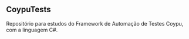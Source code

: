 ## CoypuTests

Repositório para estudos do Framework de Automação de Testes Coypu, com a linguagem C#.
